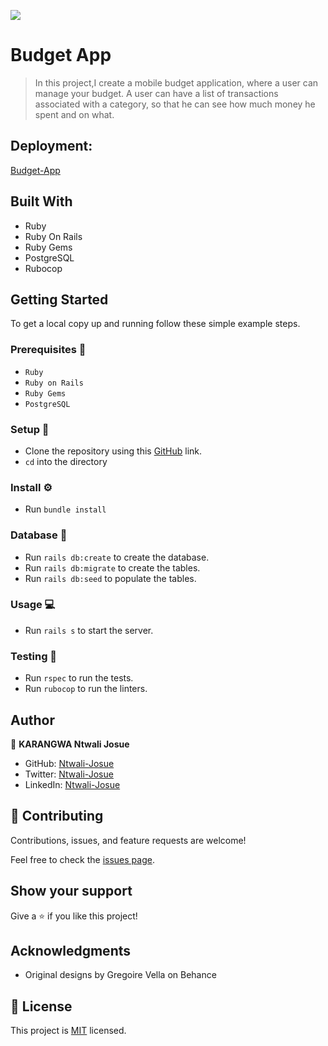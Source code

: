 ![](https://img.shields.io/badge/Microverse-blueviolet)

# Budget App

> In this project,I create a mobile budget application, where a user can manage your budget. A user can have a list of transactions associated with a category, so that he can see how much money he spent and on what.

## Deployment: 
[Budget-App](https://radiant-mesa-62154.herokuapp.com/)

## Built With

- Ruby
- Ruby On Rails
- Ruby Gems
- PostgreSQL
- Rubocop
## Getting Started

To get a local copy up and running follow these simple example steps.

### Prerequisites 📌
- `Ruby`
- `Ruby on Rails` 
- `Ruby Gems` 
- `PostgreSQL`
### Setup 🔂 
- Clone the repository using this [GitHub](https://github.com/Ntwali-Josue/Budget-App.git) link.
- `cd` into the directory
### Install ⚙️
- Run `bundle install`
### Database 💾
- Run `rails db:create` to create the database.
- Run `rails db:migrate` to create the tables.
- Run `rails db:seed` to populate the tables.
### Usage 💻
- Run `rails s` to start the server.

### Testing 🔎
- Run `rspec` to run the tests.
- Run `rubocop` to run the linters.
## Author

👤 **KARANGWA Ntwali Josue**

- GitHub: [Ntwali-Josue](https://github.com/Ntwali-Josue)
- Twitter: [Ntwali-Josue](https://twitter.com/JosueNtwali)
- LinkedIn: [Ntwali-Josue](https://linkedin.com/in/karangwa)

## 🤝 Contributing

Contributions, issues, and feature requests are welcome!

Feel free to check the [issues page](https://github.com/Ntwali-Josue/Budget-app/issues).

## Show your support

Give a ⭐️ if you like this project!

## Acknowledgments

- Original designs by Gregoire Vella on Behance

## 📝 License

This project is [MIT](./MIT.md) licensed.
